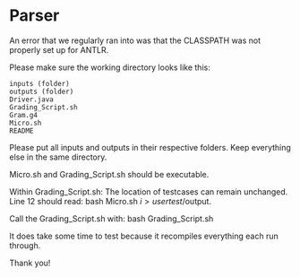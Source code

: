 # Parser

An error that we regularly ran into was that the CLASSPATH
    was not properly set up for ANTLR.

Please make sure the working directory looks like this:

    inputs (folder)
    outputs (folder)
    Driver.java
    Grading_Script.sh
    Gram.g4
    Micro.sh
    README

Please put all inputs and outputs in their respective folders.
Keep everything else in the same directory.

Micro.sh and Grading_Script.sh should be executable.

Within Grading_Script.sh:
    The location of testcases can remain unchanged.
    Line 12 should read: bash Micro.sh $i > usertest/$output.

Call the Grading_Script.sh with: bash Grading_Script.sh

It does take some time to test because it recompiles
    everything each run through.

Thank you!
